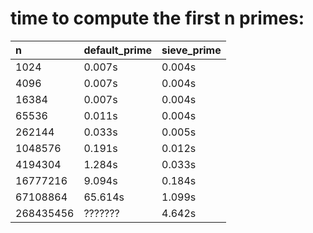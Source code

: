 # time to compute the first n primes:  

|n         | default_prime | sieve_prime |
|:---------|:--------------|:------------|
|1024      |   0.007s      |    0.004s   |
|4096      |   0.007s      |    0.004s   |
|16384     |   0.007s      |    0.004s   |
|65536     |   0.011s      |    0.004s   |
|262144    |   0.033s      |    0.005s   |
|1048576   |   0.191s      |    0.012s   |
|4194304   |   1.284s      |    0.033s   |
|16777216  |   9.094s      |    0.184s   |
|67108864  |   65.614s     |    1.099s   |
|268435456 |   ???????     |    4.642s   |
